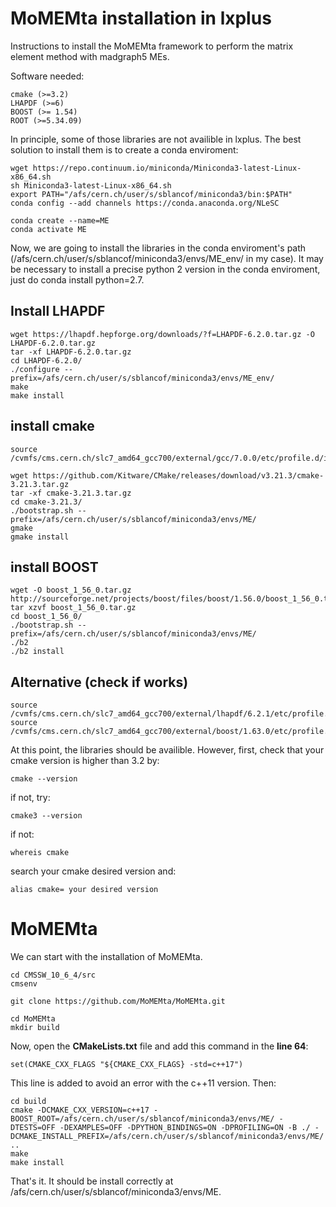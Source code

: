# MoMEMta installation in lxplus

Instructions to install the MoMEMta framework to perform the matrix element method with madgraph5 MEs.

Software needed:

```
cmake (>=3.2)
LHAPDF (>=6)
BOOST (>= 1.54)
ROOT (>=5.34.09)
```



In principle, some of those libraries are not availible in lxplus. The best solution to install them is to create a conda enviroment:

```
wget https://repo.continuum.io/miniconda/Miniconda3-latest-Linux-x86_64.sh
sh Miniconda3-latest-Linux-x86_64.sh
export PATH="/afs/cern.ch/user/s/sblancof/miniconda3/bin:$PATH"
conda config --add channels https://conda.anaconda.org/NLeSC

conda create --name=ME
conda activate ME
```

Now, we are going to install the libraries in the conda enviroment's path (/afs/cern.ch/user/s/sblancof/miniconda3/envs/ME_env/ in my case). It may be necessary to install a precise python 2 version in the conda enviroment, just do conda install python=2.7. 

## Install LHAPDF

```
wget https://lhapdf.hepforge.org/downloads/?f=LHAPDF-6.2.0.tar.gz -O LHAPDF-6.2.0.tar.gz
tar -xf LHAPDF-6.2.0.tar.gz
cd LHAPDF-6.2.0/
./configure --prefix=/afs/cern.ch/user/s/sblancof/miniconda3/envs/ME_env/
make
make install
```

## install cmake

```
source /cvmfs/cms.cern.ch/slc7_amd64_gcc700/external/gcc/7.0.0/etc/profile.d/init.sh

wget https://github.com/Kitware/CMake/releases/download/v3.21.3/cmake-3.21.3.tar.gz
tar -xf cmake-3.21.3.tar.gz
cd cmake-3.21.3/
./bootstrap.sh --prefix=/afs/cern.ch/user/s/sblancof/miniconda3/envs/ME/
gmake
gmake install
```

## install BOOST

```
wget -O boost_1_56_0.tar.gz http://sourceforge.net/projects/boost/files/boost/1.56.0/boost_1_56_0.tar.gz/download
tar xzvf boost_1_56_0.tar.gz
cd boost_1_56_0/
./bootstrap.sh --prefix=/afs/cern.ch/user/s/sblancof/miniconda3/envs/ME/
./b2 
./b2 install
```


## Alternative (check if works)

```
source /cvmfs/cms.cern.ch/slc7_amd64_gcc700/external/lhapdf/6.2.1/etc/profile.d/init.sh
source /cvmfs/cms.cern.ch/slc7_amd64_gcc700/external/boost/1.63.0/etc/profile.d/init.sh
```

At this point, the libraries should be availible. However, first, check that your cmake version is higher than 3.2 by:

```
cmake --version
```

if not, try:

```
cmake3 --version
```

if not:

```
whereis cmake
```

search your cmake desired version and:

```
alias cmake= your desired version
```

# MoMEMta

We can start with the installation of MoMEMta.

```
cd CMSSW_10_6_4/src
cmsenv

git clone https://github.com/MoMEMta/MoMEMta.git

cd MoMEMta
mkdir build
```

Now, open the **CMakeLists.txt** file and add this command in the **line 64**:

```
set(CMAKE_CXX_FLAGS "${CMAKE_CXX_FLAGS} -std=c++17")
```

This line is added to avoid an error with the c++11 version. Then:

```
cd build
cmake -DCMAKE_CXX_VERSION=c++17 -BOOST_ROOT=/afs/cern.ch/user/s/sblancof/miniconda3/envs/ME/ -DTESTS=OFF -DEXAMPLES=OFF -DPYTHON_BINDINGS=ON -DPROFILING=ON -B ./ -DCMAKE_INSTALL_PREFIX=/afs/cern.ch/user/s/sblancof/miniconda3/envs/ME/ ..
make 
make install
```

That's it. It should be install correctly at /afs/cern.ch/user/s/sblancof/miniconda3/envs/ME.









